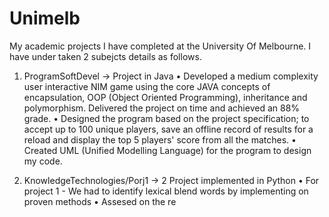 # Unimelb
My academic projects I have completed at the University Of Melbourne. I have under taken 2 subejcts details as follows.

1. ProgramSoftDevel -> Project in Java
• Developed a medium complexity user interactive NIM game using the core JAVA concepts of encapsulation, OOP (Object Oriented Programming), inheritance and polymorphism. Delivered the project on time and achieved an 88% grade.
• Designed the program based on the project specification; to accept up to 100 unique players, save an offline record of results for a reload and display the top 5 players' score from all the matches.
• Created UML (Unified Modelling Language) for the program to design my code.

2. KnowledgeTechnologies/Porj1 -> 2 Project implemented in Python
• For project 1 - We had to identify lexical blend words by implementing on proven methods
• Assesed on the re

